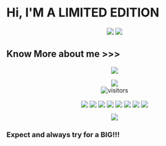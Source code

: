 # Hi, I'M A LIMITED EDITION

<p align="center">
<img src="https://raw.githubusercontent.com/RDXLR/RDXLR/main/IMG/rdxlr_logo_gif.gif">
<img src="https://raw.githubusercontent.com/RDXLR/RDXLR/main/IMG/keyboard.gif">
</p>

## Know More about me >>>

<p align="center">
<img src="https://github-readme-stats.vercel.app/api?username=RDXLR&show_icons=true&theme=radical">
</p>

<p align="center">
<a href="https://hits.seeyoufarm.com"><img src="https://hits.seeyoufarm.com/api/count/incr/badge.svg?url=https%3A%2F%2Fgithub.com%2FRDXLR&count_bg=%2379C83D&title_bg=%23555555&icon=&icon_color=%23E7E7E7&title=hits&edge_flat=false"/></a>
<br>
<img align="center" alt="visitors" src="https://visitor-badge.glitch.me/badge?page_id=RDXLR-admin" />
</p>

<p align="center">
<a href="https://github.com/RDXLR/NPhisher" ><img align="center" src="https://github-readme-stats.vercel.app/api/pin/?username=RDXLR&repo=NPhisher&theme=radical"></a>
<a href="https://github.com/RDXLR/LPhisher" ><img align="center" src="https://github-readme-stats.vercel.app/api/pin/?username=RDXLR&repo=LPhisher&theme=radical"></a>
<a href="https://github.com/RDXLR/Tunneler" ><img align="center" src="https://github-readme-stats.vercel.app/api/pin/?username=RDXLR&repo=Tunneler&theme=radical"></a>
<a href="https://github.com/RDXLR/fl00d-wifi" ><img align="center" src="https://github-readme-stats.vercel.app/api/pin/?username=RDXLR&repo=fl00d-wifi&theme=midnight-purple"></a>
<a href="https://github.com/RDXLR/Forward-SMS" ><img align="center" src="https://github-readme-stats.vercel.app/api/pin/?username=RDXLR&repo=Forward-SMS&theme=midnight-purple"></a>
<a href="https://github.com/RDXLR/keylogger" ><img align="center" src="https://github-readme-stats.vercel.app/api/pin/?username=RDXLR&repo=Keylogger&theme=midnight-purple"></a>
<a href="https://github.com/RDXLR/plit" ><img align="center" src="https://github-readme-stats.vercel.app/api/pin/?username=RDXLR&repo=PLIT&theme=midnight-purple"></a>
<a href="https://github.com/RDXLR/MSF-payload-autostart" ><img align="center" src="https://github-readme-stats.vercel.app/api/pin/?username=RDXLR&repo=MSF-payload-autostart&theme=midnight-purple"></a>
</p>
 
<p align='center'>
  <img align="center" src="https://github-readme-stats.vercel.app/api/top-langs/?username=RDXLR&show_icons=true&hide_border=true&theme=radical">
</p>

### Expect and always try for a BIG!!!
